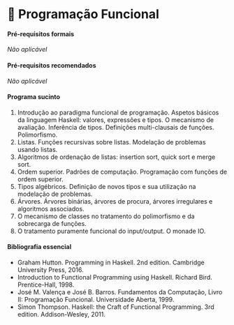 # 📗 Programação Funcional

#### Pré-requisitos formais

*Não aplicável*

#### Pré-requisitos recomendados

*Não aplicável*

#### Programa sucinto

1. Introdução ao paradigma funcional de programação. Aspetos básicos da
linguagem Haskell: valores, expressões e tipos. O mecanismo de avaliação.
Inferência de tipos. Definições multi-clausais de funções. Polimorfismo.
2. Listas. Funções recursivas sobre listas. Modelação de problemas usando listas.
3. Algoritmos de ordenação de listas: insertion sort, quick sort e merge sort.
4. Ordem superior. Padrões de computação. Programação com funções de ordem superior.
5. Tipos algébricos. Definição de novos tipos e sua utilização na modelação de problemas.
6. Árvores. Árvores binárias, árvores de procura, árvores irregulares e algoritmos associados.
7. O mecanismo de classes no tratamento do polimorfismo e da sobrecarga de funções.
8. O tratamento puramente funcional do input/output. O monade IO.

#### Bibliografia essencial

- Graham Hutton. Programming in Haskell. 2nd edition. Cambridge University Press, 2016.
- Introduction to Functional Programming using Haskell. Richard Bird. Prentice-Hall, 1998.
- José M. Valença e José B. Barros. Fundamentos da Computação, Livro II: Programação Funcional. Universidade Aberta, 1999.
- Simon Thompson. Haskell: the Craft of Functional Programming. 3rd edition. Addison-Wesley, 2011.

